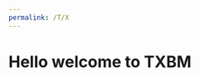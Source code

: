 ```yaml
---
permalink: /T/X
---
```

<html>
<head>
  <link rel="icon" type="image/png" href="/PNGS/TXBM.png">
  <title>TXBM</title>
</head>
  <h1>Hello welcome to TXBM</h1>
</html>
